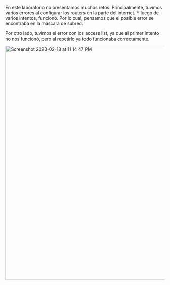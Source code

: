 En este laboratorio no presentamos muchos retos. Principalmente, tuvimos varios errores al configurar los routers en la parte del internet. Y luego de varios intentos, funcionó. Por lo cual, pensamos que el posible error se encontraba en la máscara de subred.

Por otro lado, tuvimos el error con los access list, ya que al primer intento no nos funcionó, pero al repetirlo ya todo funcionaba correctamente. 

<img width="739" alt="Screenshot 2023-02-18 at 11 14 47 PM" src="https://user-images.githubusercontent.com/93276000/219921819-41d4e764-9389-4b16-be65-9c15db2a16e7.png">

